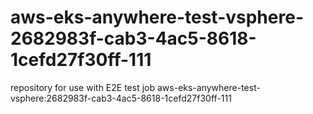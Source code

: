 # aws-eks-anywhere-test-vsphere-2682983f-cab3-4ac5-8618-1cefd27f30ff-111
repository for use with E2E test job aws-eks-anywhere-test-vsphere:2682983f-cab3-4ac5-8618-1cefd27f30ff-111

